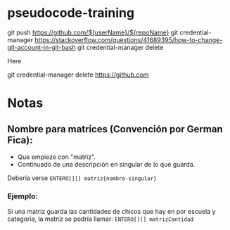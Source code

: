 # pseudocode-training
git push https://github.com/${userName}/${repoName}
git credential-manager
https://stackoverflow.com/questions/41689395/how-to-change-git-account-in-git-bash
git credential-manager delete <url>

Here

git credential-manager delete https://github.com

# Notas
## Nombre para matrices (Convención por German Fica):
- Que empieze con "matriz".
- Continuado de una descripción en singular de lo que guarda.

Debería verse `ENTERO[][] matriz{nombre-singular}`

### Ejemplo:
Si una matriz guarda las cantidades de chicos que hay en por escuela y categoria, la matriz se podría llamar:
`ENTERO[][] matrizCantidad`